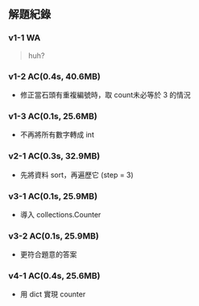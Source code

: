 ## 解題紀錄
### v1-1 WA
> huh?

### v1-2 AC(0.4s, 40.6MB)
- 修正當石頭有重複編號時，取 count未必等於 3 的情況

### v1-3 AC(0.1s, 25.6MB)
- 不再將所有數字轉成 int

### v2-1 AC(0.3s, 32.9MB)
- 先將資料 sort，再遍歷它 (step = 3)

### v3-1 AC(0.1s, 25.9MB)
- 導入 collections.Counter

### v3-2 AC(0.1s, 25.9MB)
- 更符合題意的答案

### v4-1 AC(0.4s, 25.6MB)
- 用 dict 實現 counter
